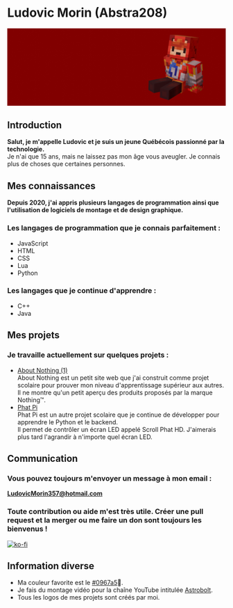 # Ludovic Morin (Abstra208)
![image](img/img.png)
## Introduction
**Salut, je m'appelle Ludovic et je suis un jeune Québécois passionné par la technologie.**<br>
Je n'ai que 15 ans, mais ne laissez pas mon âge vous aveugler. Je connais plus de choses que certaines personnes.
## Mes connaissances
**Depuis 2020, j'ai appris plusieurs langages de programmation ainsi que l'utilisation de logiciels de montage et de design graphique.**
### Les langages de programmation que je connais parfaitement :
- JavaScript
- HTML
- CSS
- Lua
- Python
### Les langages que je continue d'apprendre :
- C++
- Java
## Mes projets
### Je travaille actuellement sur quelques projets :
- [About Nothing (1)](https://github.com/abstra208/About-Nothing-1)<br>
About Nothing est un petit site web que j'ai construit comme projet scolaire pour prouver mon niveau d'apprentissage supérieur aux autres.<br>
Il ne montre qu'un petit aperçu des produits proposés par la marque Nothing™.
- [Phat Pi](https://github.com/abstra208/phat-pi)<br>
Phat Pi est un autre projet scolaire que je continue de développer pour apprendre le Python et le backend.<br>
Il permet de contrôler un écran LED appelé Scroll Phat HD. J'aimerais plus tard l'agrandir à n'importe quel écran LED.
## Communication
### Vous pouvez toujours m'envoyer un message à mon email :<br>
**LudovicMorin357@hotmail.com**<br>
### Toute contribution ou aide m'est très utile. Créer une pull request et la merger ou me faire un don sont toujours les bienvenus !<br>
[![ko-fi](https://ko-fi.com/img/githubbutton_sm.svg)](https://ko-fi.com/Q5Q1R3J4Q)
## Information diverse
- Ma couleur favorite est le [#0967a5](https://colors.dopely.top/color-pedia/0967a5)🔵.<br>
- Je fais du montage vidéo pour la chaîne YouTube intitulée [Astrobolt](https://www.youtube.com/@Astrobolt7281).<br>
- Tous les logos de mes projets sont créés par moi.<br>